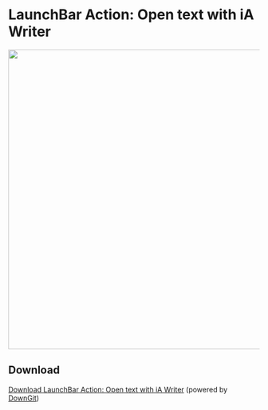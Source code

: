 # LaunchBar Action: Open text with iA Writer

<img src="iAOpen.gif" width="600"/>

## Download
[Download LaunchBar Action: Open text with iA Writer](https://minhaskamal.github.io/DownGit/#/home?url=https://github.com/Ptujec/LaunchBar/tree/master/Open-text-with-iA-Writer) (powered by [DownGit](https://github.com/MinhasKamal/DownGit))   

